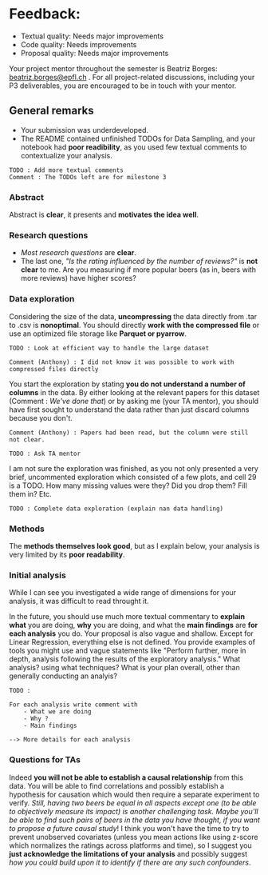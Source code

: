 # Feedback: 

* Textual quality: Needs major improvements 
* Code quality: Needs improvements 
* Proposal quality: Needs major improvements

Your project mentor throughout the semester is Beatriz Borges: beatriz.borges@epfl.ch . For all project-related discussions, including your P3 deliverables, you are encouraged to be in touch with your mentor. 

## General remarks 
* Your submission was underdeveloped. 
* The README contained unfinished TODOs for Data Sampling, and your notebook had **poor readibility**, as you used few textual comments to contextualize your analysis. 

```
TODO : Add more textual comments
Comment : The TODOs left are for milestone 3
```

### Abstract 
Abstract is **clear**, it presents and **motivates the idea well**. 

### Research questions 
* *Most research questions* are **clear**. 
* The last one, *"Is the rating influenced by the number of reviews?"* is **not clear** to me. 
Are you measuring if more popular beers (as in, beers with more reviews) have higher scores? 

### Data exploration 
Considering the size of the data, **uncompressing** the data directly from .tar to .csv is **nonoptimal**. You should directly **work with the compressed file** or use an optimized file storage like **Parquet or pyarrow**. 

```
TODO : Look at efficient way to handle the large dataset

Comment (Anthony) : I did not know it was possible to work with compressed files directly
```

You start the exploration by stating **you do not understand a number of columns** in the data. By either looking at the relevant papers for this dataset (Comment : *We've done that*) or by asking me (your TA mentor), you should have first sought to understand the data rather than just discard columns because you don't. 

```
Comment (Anthony) : Papers had been read, but the column were still not clear.

TODO : Ask TA mentor
```

I am not sure the exploration was finished, as you not only presented a very brief, uncommented exploration which consisted of a few plots, and cell 29 is a TODO. How many missing values were they? Did you drop them? Fill them in? Etc. 

```
TODO : Complete data exploration (explain nan data handling)
```

### Methods 
The **methods themselves look good**, but as I explain below, your analysis is very limited by its **poor readability**. 

### Initial analysis 
While I can see you investigated a wide range of dimensions for your analysis, it was difficult to read throught it. 

In the future, you should use much more textual commentary to **explain** **what** you are doing, **why** you are doing, and what the **main findings** are **for each analysis** you do. Your proposal is also vague and shallow. Except for Linear Regression, everything else is not defined. You provide examples of tools you might use and vague statements like "Perform further, more in depth, analysis following the results of the exploratory analysis." What analysis? using what techniques? What is your plan overall, other than generally conducting an analyis? 

```
TODO : 

For each analysis write comment with
    - What we are doing 
    - Why ?
    - Main findings

--> More details for each analysis

```

### Questions for TAs 
Indeed **you will not be able to establish a causal relationship** from this data. You will be able to find correlations and possibly establish a hypothesis for causation which would then require a separate experiment to verify. *Still, having two beers be equal in all aspects except one (to be able to objectively measure its impact) is another challenging task. Maybe you'll be able to find such pairs of beers in the data you have thought, if you want to propose a future causal study*! I think you won't have the time to try to prevent unobserved covariates (unless you mean actions like using z-score which normalizes the ratings across platforms and time), so I suggest you **just acknowledge the limitations of your analysis** and possibly suggest *how you could build upon it to identify if there are any such confounders*. 